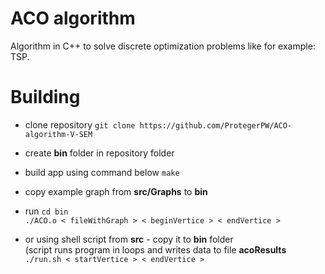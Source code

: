 # ACO algorithm

Algorithm in C++ to solve discrete optimization problems like for example: TSP.

# Building 
 - clone repository
 `git clone https://github.com/ProtegerPW/ACO-algorithm-V-SEM`

 - create **bin** folder in repository folder

 - build app using command below
 `make`

 - copy example graph from **src/Graphs** to **bin**
 - run 
 `cd bin` \
 `./ACO.o < fileWithGraph > < beginVertice > < endVertice >`
 
 - or using shell script from **src** - copy it to **bin** folder\
 (script runs program in loops and writes data to file **acoResults**\
 `./run.sh < startVertice > < endVertice >`
